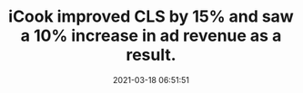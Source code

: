 ---
layout: post
title:  "iCook improved CLS by 15% and saw a 10% increase in ad revenue as a result."
storySource: "https://web.dev/vitals-business-impact/"
date:   2021-03-18 06:51:51
tags:
 - ads
 - core web vitals
 - "2021"
permalink: "/{{ page.date | date: '%Y/%m/%d' }}/{{ page.fileSlug }}/"
---